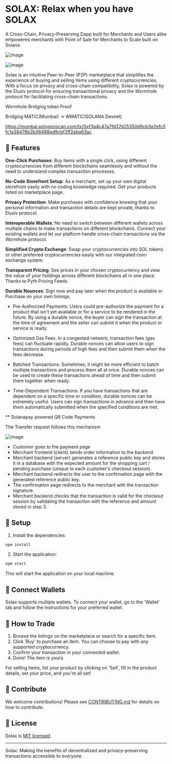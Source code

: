 # SOLAX: Relax when you have SOLAX

A Cross-Chain, Privacy-Preserving Dapp built for Merchants and Users alike empoweres merchants with Point of Sale for Merchants to Scale built on Solana.

![image](https://github.com/kamalbuilds/SolaX/assets/95926324/b0b9bea2-6089-417a-bfc5-1093e752f781)

![image](https://github.com/kamalbuilds/SolaX/assets/95926324/5176c49a-903a-44a1-88f7-cc9e8aa47fa4)

Solax is an intuitive Peer-to-Peer (P2P) marketplace that simplifies the experience of buying and selling items using different cryptocurrencies. With a focus on privacy and cross-chain compatibility, Solax is powered by the Elusiv protocol for ensuring transactional privacy and the Wormhole protocol for facilitating cross-chain transactions.


Wormhole Bridging token Proof

Bridging MATIC(Mumbai) -> WMATIC(SOLANA Devnet)

https://mumbai.polygonscan.com/tx/0xf3a4c47a7fd37d25350d9cb3e2efc5fc1a38476b2b36488ed9cbf2ff2aba63ac

## 🌟 Features

**One-Click Purchases**: Buy items with a single click, using different cryptocurrencies from different blockchains seamlessly and without the need to understand complex transaction processes.

**No-Code Storefront Setup**: As a merchant, set up your own digital storefront easily with no coding knowledge required. Get your products listed on marketplace page.

**Privacy Protection**: Make purchases with confidence knowing that your personal information and transaction details are kept private, thanks to Elusiv protocol.

**Interoperable Wallets**: No need to switch between different wallets across multiple chains to make transactions on different blockchains. Connect your existing wallets and let our platform handle cross-chain transactions via the Wormhole protocol.

**Simplified Crypto Exchange**: Swap your cryptocurrencies into SOL tokens or other preferred cryptocurrencies easily with our integrated coin-exchange system.

**Transparent Pricing**: See prices in your chosen cryptocurrency and view the value of your holdings across different blockchains all in one place. Thanks to Pyth Pricing Feeds.

**Durable Nounces**: Sign now and pay later when the product is available or Purchase on your own timings.

- Pre-Authorized Payments: Users could pre-authorize the payment for a product that isn't yet available or for a service to be rendered in the future. By using a durable nonce, the buyer can sign the transaction at the time of agreement and the seller can submit it when the product or service is ready.

- Optimized Gas Fees: In a congested network, transaction fees (gas fees) can fluctuate rapidly. Durable nonces can allow users to sign transactions during periods of high fees and then submit them when the fees decrease.

- Batched Transactions: Sometimes, it might be more efficient to batch multiple transactions and process them all at once. Durable nonces can be used to create these transactions ahead of time and then submit them together when ready.

- Time-Dependent Transactions: If you have transactions that are dependent on a specific time or condition, durable nonces can be extremely useful. Users can sign transactions in advance and then have them automatically submitted when the specified conditions are met.

** Solanapay powered QR Code Payments

The Transfer request follows  this mechanism 

![image](https://user-images.githubusercontent.com/95926324/215766384-940c1677-fcc7-4962-892e-a50e3419a86f.png)

* Customer goes to the payment page
* Merchant frontend (client) sends order information to the backend
* Merchant backend (server) generates a reference public key and stores it in a database with the expected amount for the shopping cart / pending purchase (unique to each customer's checkout session).
* Merchant backend redirects the user to the confirmation page with the generated reference public key.
* The confirmation page redirects to the merchant with the transaction signature.
* Merchant backend checks that the transaction is valid for the checkout session by validating the transaction with the reference and amount stored in step 3.
  
## 🔧 Setup

1. Install the dependencies:

```bash
npm install
```

2. Start the application:

```bash
npm start
```

This will start the application on your local machine. 

## 🤝 Connect Wallets

Solax supports multiple wallets. To connect your wallet, go to the 'Wallet' tab and follow the instructions for your preferred wallet.

## 👥 How to Trade

1. Browse the listings on the marketplace or search for a specific item.
2. Click 'Buy' to purchase an item. You can choose to pay with any supported cryptocurrency.
3. Confirm your transaction in your connected wallet.
4. Done! The item is yours.

For selling items, list your product by clicking on 'Sell', fill in the product details, set your price, and you're all set!

## 🙏 Contribute

We welcome contributions! Please see [CONTRIBUTING.md](CONTRIBUTING.md) for details on how to contribute.

## 📝 License

Solax is [MIT licensed](LICENSE).

---

Solax: Making the benefits of decentralized and privacy-preserving transactions accessible to everyone.
